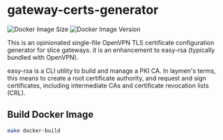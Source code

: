 # gateway-certs-generator

![Docker Image Size](https://img.shields.io/docker/image-size/aveshasystems/gateway-certs-generator/latest)
![Docker Image Version](https://img.shields.io/docker/v/aveshasystems/gateway-certs-generator?sort=date)

This is an opinionated single-file OpenVPN TLS certificate configuration generator for slice gateways. it is an enhancement to easy-rsa (typically bundled with OpenVPN).

easy-rsa is a CLI utility to build and manage a PKI CA. In laymen's terms, this means to create a root certificate authority, and request and sign certificates, including intermediate CAs and certificate revocation lists (CRL).


## Build Docker Image
```bash
make docker-build
```
